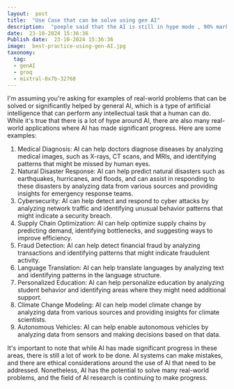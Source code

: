 ```yaml
---
layout:  post
title:  "Use Case that can be solve using gen AI"
description:  "poeple said that the AI is still in hype mode , 90% marketing and 10% real fix jobs, list of real world use case that can be fix by gen AI "
date:  23-10-2024 15:36:36
Publish date:  23-10-2024 15:36:36
image:  best-practice-using-gen-AI.jpg
taxonomy:
  tag:
  - genAI
  - groq
  - mixtral-8x7b-32768
---
```

I'm assuming you're asking for examples of real-world problems that can be solved or significantly helped by general AI, which is a type of artificial intelligence that can perform any intellectual task that a human can do. While it's true that there is a lot of hype around AI, there are also many real-world applications where AI has made significant progress. Here are some examples:

1. Medical Diagnosis: AI can help doctors diagnose diseases by analyzing medical images, such as X-rays, CT scans, and MRIs, and identifying patterns that might be missed by human eyes.
2. Natural Disaster Response: AI can help predict natural disasters such as earthquakes, hurricanes, and floods, and can assist in responding to these disasters by analyzing data from various sources and providing insights for emergency response teams.
3. Cybersecurity: AI can help detect and respond to cyber attacks by analyzing network traffic and identifying unusual behavior patterns that might indicate a security breach.
4. Supply Chain Optimization: AI can help optimize supply chains by predicting demand, identifying bottlenecks, and suggesting ways to improve efficiency.
5. Fraud Detection: AI can help detect financial fraud by analyzing transactions and identifying patterns that might indicate fraudulent activity.
6. Language Translation: AI can help translate languages by analyzing text and identifying patterns in the language structure.
7. Personalized Education: AI can help personalize education by analyzing student behavior and identifying areas where they might need additional support.
8. Climate Change Modeling: AI can help model climate change by analyzing data from various sources and providing insights for climate scientists.
9. Autonomous Vehicles: AI can help enable autonomous vehicles by analyzing data from sensors and making decisions based on that data.

It's important to note that while AI has made significant progress in these areas, there is still a lot of work to be done. AI systems can make mistakes, and there are ethical considerations around the use of AI that need to be addressed. Nonetheless, AI has the potential to solve many real-world problems, and the field of AI research is continuing to make progress.